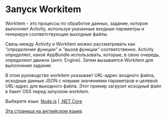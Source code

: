 # Запуск Workitem

Workitem - это процессы по обработке данных, задание, которое выполняет Activity, используя указанные входные параметры и генерируя соответствующие выходные файлы.

Связь между Activity и WorkItem можно рассматривать как *"определение функции"* и *"вызов функции"* соответственно. Activity определяет, какой AppBundle использовать, которые, в свою очередь, определяют движок (англ. Engine). Затем вызывается Workitem для выполнения задания.

В этом руководстве workitem указывает URL-адрес входного файла, исходные данные JSON с новыми значениями параметров и целевой URL-адрес для выходного файла. Этот пример загрузит исходный файл в бакет OSS перед запуском workitem.

Выберите язык: [Node.js](designautomation/workitem/nodejs) | [.NET Core](designautomation/workitem/netcore)

[Эта страница на английском языке](https://learnforge.autodesk.io/#/designautomation/workitem/).
